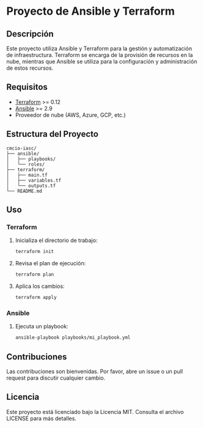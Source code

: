 # Proyecto de Ansible y Terraform

## Descripción
Este proyecto utiliza Ansible y Terraform para la gestión y automatización de infraestructura. Terraform se encarga de la provisión de recursos en la nube, mientras que Ansible se utiliza para la configuración y administración de estos recursos.

## Requisitos
- [Terraform](https://www.terraform.io/downloads.html) >= 0.12
- [Ansible](https://docs.ansible.com/ansible/latest/installation_guide/intro_installation.html) >= 2.9
- Proveedor de nube (AWS, Azure, GCP, etc.)

## Estructura del Proyecto
```
cmcio-iasc/
├── ansible/
│   ├── playbooks/
│   └── roles/
├── terraform/
│   ├── main.tf
│   ├── variables.tf
│   └── outputs.tf
└── README.md
```

## Uso

### Terraform
1. Inicializa el directorio de trabajo:
    ```sh
    terraform init
    ```
2. Revisa el plan de ejecución:
    ```sh
    terraform plan
    ```
3. Aplica los cambios:
    ```sh
    terraform apply
    ```

### Ansible
1. Ejecuta un playbook:
    ```sh
    ansible-playbook playbooks/mi_playbook.yml
    ```

## Contribuciones
Las contribuciones son bienvenidas. Por favor, abre un issue o un pull request para discutir cualquier cambio.

## Licencia
Este proyecto está licenciado bajo la Licencia MIT. Consulta el archivo LICENSE para más detalles.
